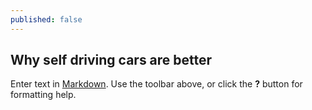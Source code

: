 ```yaml
---
published: false
---
```

## Why self driving cars are better

Enter text in [Markdown](http://daringfireball.net/projects/markdown/). Use the toolbar above, or click the **?** button for formatting help.
